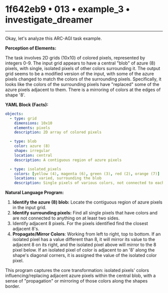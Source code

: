 # 1f642eb9 • 013 • example_3 • investigate_dreamer

---
Okay, let's analyze this ARC-AGI task example.

**Perception of Elements:**

The task involves 2D grids (10x10) of colored pixels, represented by integers 0-9. The input grid appears to have a central "blob" of azure (8) pixels, with single, isolated pixels of other colors surrounding it. The output grid seems to be a modified version of the input, with some of the azure pixels changed to match the colors of the surrounding pixels. Specifically, it looks like the colors of the surrounding pixels have "replaced" some of the azure pixels adjacent to them. There is a mirroring of colors at the edges of shape '8'.

**YAML Block (Facts):**



```yaml
objects:
  - type: grid
    dimensions: 10x10
    elements: pixels
    description: 2D array of colored pixels

  - type: blob
    color: azure (8)
    shape: irregular
    location: central
    description: A contiguous region of azure pixels

  - type: isolated_pixels
    colors: [yellow (4), magenta (6), green (3), red (2), orange (7)]
    locations: varied, surrounding the blob
    description: Single pixels of various colors, not connected to each other
```



**Natural Language Program:**

1.  **Identify the azure (8) blob:** Locate the contiguous region of azure pixels in the input grid.
2.  **Identify surrounding pixels:** Find all single pixels that have colors and are not connected to anything on at least two sides.
3. Identify adjacent 8 pixels. For the pixels identified find the closest adjacent 8's.
4.  **Propagate/Mirror Colors**: Working from left to right, top to bottom. If an isolated pixel has a value different than 8, it will mirror its value to the adjacent 8 on its right, and the isolated pixel above will mirror to the 8 pixel below. If an isolated pixel of color is adjacent to an '8' along the shape's diagonal corners, it is assigned the value of the isolated color pixel.

This program captures the core transformation: isolated pixels' colors influencing/replacing adjacent azure pixels within the central blob, with a sense of "propagation" or mirroring of those colors along the shapes border.

